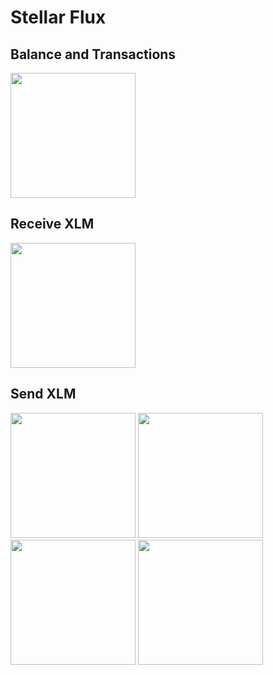 # Stellar Flux

## Balance and Transactions

<img src="https://user-images.githubusercontent.com/5159563/37260688-67d65792-2596-11e8-821e-0a7c4a0fa9f2.png" width="200">

## Receive XLM

<img src="https://user-images.githubusercontent.com/5159563/37260689-67f4ec48-2596-11e8-8f4e-3987585bb751.png" width="200">

## Send XLM

<img src="https://user-images.githubusercontent.com/5159563/37260691-682cfb24-2596-11e8-8c38-74bdaa610e87.png" width="200"> <img src="https://user-images.githubusercontent.com/5159563/37260690-68131196-2596-11e8-8671-a8a3db54a614.png" width="200"> <img src="https://user-images.githubusercontent.com/5159563/37260692-6846c860-2596-11e8-9961-bd63790f13fa.png" width="200"> <img src="https://user-images.githubusercontent.com/5159563/37260693-68601c8e-2596-11e8-9830-e8be28f9bc3c.png" width="200">


